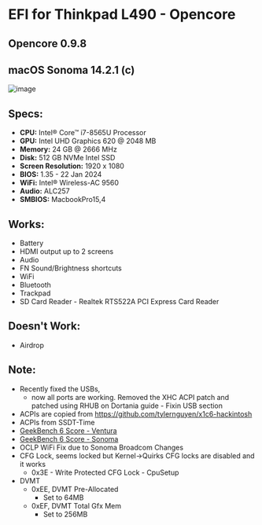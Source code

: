 # EFI for Thinkpad L490 - Opencore
## Opencore 0.9.8
## macOS Sonoma 14.2.1 (c)

![image](https://github.com/takobaba/EFI-Opencore-Thinkpad-L490/assets/3728072/1a847741-5da1-46be-b67f-658dfa5ff2ca)

## Specs:

  - **CPU:** Intel® Core™ i7-8565U Processor
  - **GPU:** Intel UHD Graphics 620 @ 2048 MB
  - **Memory:** 24 GB @ 2666 MHz
  - **Disk:** 512 GB NVMe Intel SSD
  - **Screen Resolution:** 1920 x 1080
  - **BIOS:** 1.35 - 22 Jan 2024
  - **WiFi:** Intel® Wireless-AC 9560
  - **Audio:** ALC257
  - **SMBIOS:** MacbookPro15,4

## Works:

  * Battery
  * HDMI output up to 2 screens
  * Audio
  * FN Sound/Brightness shortcuts
  * WiFi 
  * Bluetooth 
  * Trackpad
  * SD Card Reader - Realtek RTS522A PCI Express Card Reader

## Doesn't Work:
  - Airdrop

## Note: 

  * Recently fixed the USBs, 
    - now all ports are working. Removed the XHC ACPI patch and patched using RHUB on Dortania guide - Fixin USB section
  * ACPIs are copied from https://github.com/tylernguyen/x1c6-hackintosh
  * ACPIs from SSDT-Time
  * [GeekBench 6 Score - Ventura](https://browser.geekbench.com/v6/cpu/1577874)
  * [GeekBench 6 Score - Sonoma](https://browser.geekbench.com/v6/cpu/3462263)
  * OCLP WiFi Fix due to Sonoma Broadcom Changes
  * CFG Lock, seems locked but Kernel->Quirks CFG locks are disabled and it works
    * 0x3E - Write Protected CFG Lock - CpuSetup
  * DVMT
    * 0xEE, DVMT Pre-Allocated 
      - Set to 64MB
    * 0xEF, DVMT Total Gfx Mem 
      - Set to 256MB

